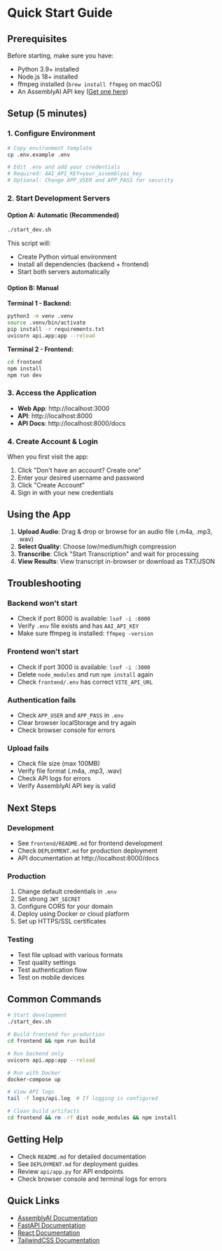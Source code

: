 # Quick Start Guide

## Prerequisites

Before starting, make sure you have:
- Python 3.9+ installed
- Node.js 18+ installed
- ffmpeg installed (`brew install ffmpeg` on macOS)
- An AssemblyAI API key ([Get one here](https://www.assemblyai.com/))

## Setup (5 minutes)

### 1. Configure Environment

```bash
# Copy environment template
cp .env.example .env

# Edit .env and add your credentials
# Required: AAI_API_KEY=your_assemblyai_key
# Optional: Change APP_USER and APP_PASS for security
```

### 2. Start Development Servers

#### Option A: Automatic (Recommended)
```bash
./start_dev.sh
```

This script will:
- Create Python virtual environment
- Install all dependencies (backend + frontend)
- Start both servers automatically

#### Option B: Manual

**Terminal 1 - Backend:**
```bash
python3 -m venv .venv
source .venv/bin/activate
pip install -r requirements.txt
uvicorn api.app:app --reload
```

**Terminal 2 - Frontend:**
```bash
cd frontend
npm install
npm run dev
```

### 3. Access the Application

- **Web App**: http://localhost:3000
- **API**: http://localhost:8000
- **API Docs**: http://localhost:8000/docs

### 4. Create Account & Login

When you first visit the app:
1. Click "Don't have an account? Create one"
2. Enter your desired username and password
3. Click "Create Account"
4. Sign in with your new credentials

## Using the App

1. **Upload Audio**: Drag & drop or browse for an audio file (.m4a, .mp3, .wav)
2. **Select Quality**: Choose low/medium/high compression
3. **Transcribe**: Click "Start Transcription" and wait for processing
4. **View Results**: View transcript in-browser or download as TXT/JSON

## Troubleshooting

### Backend won't start
- Check if port 8000 is available: `lsof -i :8000`
- Verify `.env` file exists and has `AAI_API_KEY`
- Make sure ffmpeg is installed: `ffmpeg -version`

### Frontend won't start
- Check if port 3000 is available: `lsof -i :3000`
- Delete `node_modules` and run `npm install` again
- Check `frontend/.env` has correct `VITE_API_URL`

### Authentication fails
- Check `APP_USER` and `APP_PASS` in `.env`
- Clear browser localStorage and try again
- Check browser console for errors

### Upload fails
- Check file size (max 100MB)
- Verify file format (.m4a, .mp3, .wav)
- Check API logs for errors
- Verify AssemblyAI API key is valid

## Next Steps

### Development
- See `frontend/README.md` for frontend development
- Check `DEPLOYMENT.md` for production deployment
- API documentation at http://localhost:8000/docs

### Production
1. Change default credentials in `.env`
2. Set strong `JWT_SECRET`
3. Configure CORS for your domain
4. Deploy using Docker or cloud platform
5. Set up HTTPS/SSL certificates

### Testing
- Test file upload with various formats
- Test quality settings
- Test authentication flow
- Test on mobile devices

## Common Commands

```bash
# Start development
./start_dev.sh

# Build frontend for production
cd frontend && npm run build

# Run backend only
uvicorn api.app:app --reload

# Run with Docker
docker-compose up

# View API logs
tail -f logs/api.log  # If logging is configured

# Clean build artifacts
cd frontend && rm -rf dist node_modules && npm install
```

## Getting Help

- Check `README.md` for detailed documentation
- See `DEPLOYMENT.md` for deployment guides
- Review `api/app.py` for API endpoints
- Check browser console and terminal logs for errors

## Quick Links

- [AssemblyAI Documentation](https://www.assemblyai.com/docs)
- [FastAPI Documentation](https://fastapi.tiangolo.com/)
- [React Documentation](https://react.dev/)
- [TailwindCSS Documentation](https://tailwindcss.com/)
